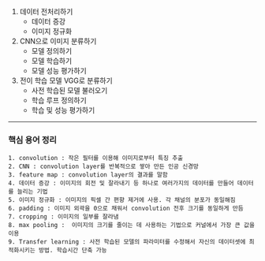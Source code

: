 1. 데이터 전처리하기 
   * 데이터 증강
   * 이미지 정규화
2. CNN으로 이미지 분류하기
   * 모델 정의하기
   * 모델 학습하기
   * 모델 성능 평가하기  
3. 전이 학습 모델 VGG로 분류하기
   * 사전 학습된 모델 불러오기
   * 학습 루프 정의하기
   * 학습 및 성능 평가하기

***
###  핵심 용어 정리

    1. convolution : 작은 필터를 이용해 이미지로부터 특징 추출
    2. CNN : convolution layer를 반복적으로 쌓아 만든 인공 신경망
    3. feature map : convolution layer의 결과를 말함
    4. 데이터 증강 : 이미지의 회전 및 잘라내기 등 하나로 여러가지의 데이터를 만들어 데이터를 늘리는 기법
    5. 이미지 정규화 : 이미지의 픽셀 간 편향 제거에 사용. 각 채널의 분포가 동일해짐
    6. padding : 이미지 외곽을 0으로 채워서 convolution 전후 크기를 동일하게 만듬
    7. cropping : 이미지의 일부를 잘라냄
    8. max pooling :  이미지의 크기를 줄이는 데 사용하는 기법으로 커널에서 가장 큰 값을 이용
    9. Transfer learning : 사전 학습된 모델의 파라미터를 수정해서 자신의 데이터셋에 최적화시키는 방법. 학습시간 단축 가능